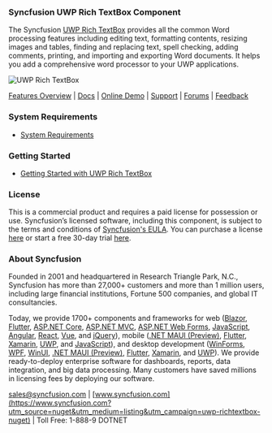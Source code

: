 ### Syncfusion UWP Rich TextBox Component
The Syncfusion [UWP Rich TextBox](https://www.syncfusion.com/uwp-ui-controls/richtextbox?utm_source=nuget&utm_medium=listing&utm_campaign=uwp-richtextbox-nuget) provides all the common Word processing features including editing text, formatting contents, resizing images and tables, finding and replacing text, spell checking, adding comments, printing, and importing and exporting Word documents. It helps you add a comprehensive word processor to your UWP applications.

![UWP Rich TextBox](https://cdn.syncfusion.com/nuget-readme/uwp/uwp-richtextbox.png)

[Features Overview](https://www.syncfusion.com/uwp-ui-controls/richtextbox?utm_source=nuget&utm_medium=listing&utm_campaign=uwp-richtextbox-nuget) | [Docs](https://help.syncfusion.com/uwp/richtextbox/getting-started?utm_source=nuget&utm_medium=listing&utm_campaign=uwp-richtextbox-nuget?utm_source=nuget&utm_medium=listing&utm_campaign=uwp-richtextbox-nuget) | [Online Demo](https://github.com/syncfusion/uwp-demos?utm_source=nuget&utm_medium=listing&utm_campaign=uwp-richtextbox-nuget) | [Support](https://www.syncfusion.com/support/directtrac/incidents/newincident?utm_source=nuget&utm_medium=listing&utm_campaign=uwp-richtextbox-nuget) | [Forums](https://www.syncfusion.com/forums/uwp?utm_source=nuget&utm_medium=listing&utm_campaign=uwp-richtextbox-nuget) | [Feedback](https://www.syncfusion.com/feedback/uwp?utm_source=nuget&utm_medium=listing&utm_campaign=uwp-richtextbox-nuget)

### System Requirements

* [System Requirements](https://help.syncfusion.com/uwp/installation-and-upgrade/system-requirements?utm_source=nuget&utm_medium=listing&utm_campaign=uwp-richtextbox-nuget)

### Getting Started

* [Getting Started with UWP Rich TextBox](https://help.syncfusion.com/uwp/richtextbox/getting-started?utm_source=nuget&utm_medium=listing&utm_campaign=uwp-richtextbox-nuget?utm_source=nuget&utm_medium=listing&utm_campaign=uwp-richtextbox-nuget)

### License

This is a commercial product and requires a paid license for possession or use. Syncfusion’s licensed software, including this component, is subject to the terms and conditions of [Syncfusion's EULA](https://www.syncfusion.com/eula/es/?utm_source=nuget&utm_medium=listing&utm_campaign=uwp-richtextbox-nuget). You can purchase a license [here](https://www.syncfusion.com/sales/products?utm_source=nuget&utm_medium=listing&utm_campaign=uwp-richtextbox-nuget) or start a free 30-day trial [here](https://www.syncfusion.com/account/manage-trials/start-trials?utm_source=nuget&utm_medium=listing&utm_campaign=uwp-richtextbox-nuget).

### About Syncfusion

Founded in 2001 and headquartered in Research Triangle Park, N.C., Syncfusion has more than 27,000+ customers and more than 1 million users, including large financial institutions, Fortune 500 companies, and global IT consultancies.
 
Today, we provide 1700+ components and frameworks for web ([Blazor](https://www.syncfusion.com/blazor-components?utm_source=nuget&utm_medium=listing&utm_campaign=uwp-richtextbox-nuget), [Flutter](https://www.syncfusion.com/flutter-widgets?utm_source=nuget&utm_medium=listing&utm_campaign=uwp-richtextbox-nuget), [ASP.NET Core](https://www.syncfusion.com/aspnet-core-ui-controls?utm_source=nuget&utm_medium=listing&utm_campaign=uwp-richtextbox-nuget), [ASP.NET MVC](https://www.syncfusion.com/aspnet-mvc-ui-controls?utm_source=nuget&utm_medium=listing&utm_campaign=uwp-richtextbox-nuget), [ASP.NET Web Forms](https://www.syncfusion.com/jquery/aspnet-webforms-ui-controls?utm_source=nuget&utm_medium=listing&utm_campaign=uwp-richtextbox-nuget), [JavaScript](https://www.syncfusion.com/javascript-ui-controls?utm_source=nuget&utm_medium=listing&utm_campaign=uwp-richtextbox-nuget), [Angular](https://www.syncfusion.com/angular-ui-components?utm_source=nuget&utm_medium=listing&utm_campaign=uwp-richtextbox-nuget), [React](https://www.syncfusion.com/react-ui-components?utm_source=nuget&utm_medium=listing&utm_campaign=uwp-richtextbox-nuget), [Vue](https://www.syncfusion.com/vue-ui-components?utm_source=nuget&utm_medium=listing&utm_campaign=uwp-richtextbox-nuget), and [jQuery](https://www.syncfusion.com/jquery-ui-widgets?utm_source=nuget&utm_medium=listing&utm_campaign=uwp-richtextbox-nuget)), mobile ([.NET MAUI (Preview)](https://www.syncfusion.com/maui-controls?utm_source=nuget&utm_medium=listing&utm_campaign=uwp-richtextbox-nuget), [Flutter](https://www.syncfusion.com/flutter-widgets?utm_source=nuget&utm_medium=listing&utm_campaign=uwp-richtextbox-nuget), [Xamarin](https://www.syncfusion.com/xamarin-ui-controls?utm_source=nuget&utm_medium=listing&utm_campaign=uwp-richtextbox-nuget), [UWP](https://www.syncfusion.com/uwp-ui-controls?utm_source=nuget&utm_medium=listing&utm_campaign=uwp-richtextbox-nuget), and [JavaScript](https://www.syncfusion.com/javascript-ui-controls?utm_source=nuget&utm_medium=listing&utm_campaign=uwp-richtextbox-nuget)), and desktop development ([WinForms](https://www.syncfusion.com/winforms-ui-controls?utm_source=nuget&utm_medium=listing&utm_campaign=uwp-richtextbox-nuget), [WPF](https://www.syncfusion.com/wpf-controls?utm_source=nuget&utm_medium=listing&utm_campaign=uwp-richtextbox-nuget), [WinUI](https://www.syncfusion.com/winui-controls?utm_source=nuget&utm_medium=listing&utm_campaign=uwp-richtextbox-nuget), [.NET MAUI (Preview)](https://www.syncfusion.com/maui-controls?utm_source=nuget&utm_medium=listing&utm_campaign=uwp-richtextbox-nuget), [Flutter](https://www.syncfusion.com/flutter-widgets?utm_source=nuget&utm_medium=listing&utm_campaign=uwp-richtextbox-nuget), [Xamarin](https://www.syncfusion.com/xamarin-ui-controls?utm_source=nuget&utm_medium=listing&utm_campaign=uwp-richtextbox-nuget), and [UWP](https://www.syncfusion.com/uwp-ui-controls?utm_source=nuget&utm_medium=listing&utm_campaign=uwp-richtextbox-nuget)). We provide ready-to-deploy enterprise software for dashboards, reports, data integration, and big data processing. Many customers have saved millions in licensing fees by deploying our software.

[sales@syncfusion.com](mailto:sales@syncfusion.com?Subject=Syncfusion%20UWP%20Rich%20TextBox-%20NuGet) | [www.syncfusion.com](https://www.syncfusion.com?utm_source=nuget&utm_medium=listing&utm_campaign=uwp-richtextbox-nuget) | Toll Free: 1-888-9 DOTNET


